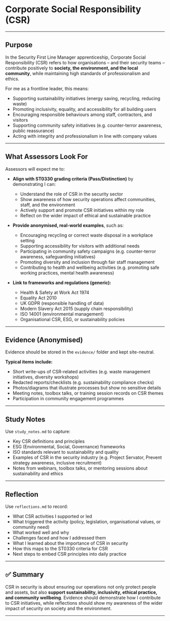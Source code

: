 # Corporate Social Responsibility (CSR)  

---

## Purpose  

In the Security First Line Manager apprenticeship, Corporate Social Responsibility (CSR) refers to how organisations – and their security teams – contribute positively to **society, the environment, and the local community**, while maintaining high standards of professionalism and ethics.  

For me as a frontline leader, this means:  
- Supporting sustainability initiatives (energy saving, recycling, reducing waste)  
- Promoting inclusivity, equality, and accessibility for all building users  
- Encouraging responsible behaviours among staff, contractors, and visitors  
- Supporting community safety initiatives (e.g. counter-terror awareness, public reassurance)  
- Acting with integrity and professionalism in line with company values  

---

## What Assessors Look For  

Assessors will expect me to:  

- **Align with ST0330 grading criteria (Pass/Distinction)** by demonstrating I can:  
  - Understand the role of CSR in the security sector  
  - Show awareness of how security operations affect communities, staff, and the environment  
  - Actively support and promote CSR initiatives within my role  
  - Reflect on the wider impact of ethical and sustainable practice  

- **Provide anonymised, real-world examples**, such as:  
  - Encouraging recycling or correct waste disposal in a workplace setting  
  - Supporting accessibility for visitors with additional needs  
  - Participating in community safety campaigns (e.g. counter-terror awareness, safeguarding initiatives)  
  - Promoting diversity and inclusion through fair staff management  
  - Contributing to health and wellbeing activities (e.g. promoting safe working practices, mental health awareness)  

- **Link to frameworks and regulations (generic):**  
  - Health & Safety at Work Act 1974  
  - Equality Act 2010  
  - UK GDPR (responsible handling of data)  
  - Modern Slavery Act 2015 (supply chain responsibility)  
  - ISO 14001 (environmental management)  
  - Organisational CSR, ESG, or sustainability policies  

---

## Evidence (Anonymised)  

Evidence should be stored in the `evidence/` folder and kept site-neutral.  

**Typical items include:**  
- Short write-ups of CSR-related activities (e.g. waste management initiatives, diversity workshops)  
- Redacted reports/checklists (e.g. sustainability compliance checks)  
- Photos/diagrams that illustrate processes but show no sensitive details  
- Meeting notes, toolbox talks, or training session records on CSR themes  
- Participation in community engagement programmes  

---

## Study Notes  

Use `study_notes.md` to capture:  
- Key CSR definitions and principles  
- ESG (Environmental, Social, Governance) frameworks  
- ISO standards relevant to sustainability and quality  
- Examples of CSR in the security industry (e.g. Project Servator, Prevent strategy awareness, inclusive recruitment)  
- Notes from webinars, toolbox talks, or mentoring sessions about sustainability and ethics  

---

## Reflection  

Use `reflections.md` to record:  
- What CSR activities I supported or led  
- What triggered the activity (policy, legislation, organisational values, or community need)  
- What worked well and why  
- Challenges faced and how I addressed them  
- What I learned about the importance of CSR in security  
- How this maps to the ST0330 criteria for CSR  
- Next steps to embed CSR principles into daily practice  

---

## ✅ Summary  

CSR in security is about ensuring our operations not only protect people and assets, but also **support sustainability, inclusivity, ethical practice, and community wellbeing**. Evidence should demonstrate how I contribute to CSR initiatives, while reflections should show my awareness of the wider impact of security on society and the environment.  

---
